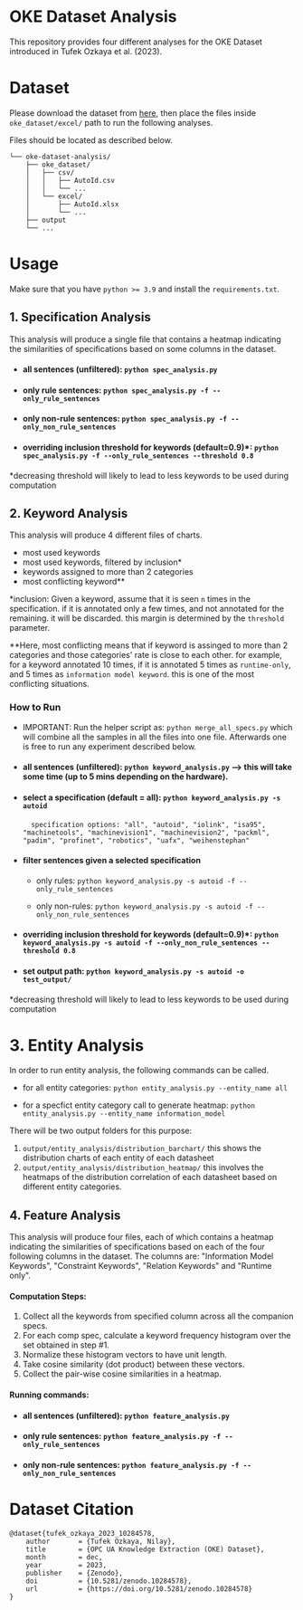# OKE Dataset Analysis
This repository provides four different analyses for the OKE Dataset introduced in Tufek Ozkaya et al. (2023). 

# Dataset
Please download the dataset from [here](https://zenodo.org/records/10284578), then place the files inside `oke_dataset/excel/` path to run the following analyses. 

Files should be located as described below.

```.
└── oke-dataset-analysis/
    ├── oke_dataset/
    │   ├── csv/
    │   │   ├── AutoId.csv
    │   │   └── ...
    │   └── excel/
    │       ├── AutoId.xlsx
    │       └── ...
    ├── output
    └── ...
```

# Usage

Make sure that you have `python >= 3.9` and install the `requirements.txt`. 

## 1. Specification Analysis
This analysis will produce a single file that contains a heatmap indicating the similarities of specifications based on some columns in the dataset. 

- #### all sentences (unfiltered): `python spec_analysis.py`

- #### only rule sentences: `python spec_analysis.py -f --only_rule_sentences`

- #### only non-rule sentences: `python spec_analysis.py -f --only_non_rule_sentences`

- #### overriding inclusion threshold for keywords (default=0.9)*: `python spec_analysis.py -f --only_rule_sentences --threshold 0.8`

*decreasing threshold will likely to lead to less keywords to be used during computation


## 2. Keyword Analysis
This analysis will produce 4 different files of charts.
* most used keywords
* most used keywords, filtered by inclusion*
* keywords assigned to more than 2 categories
* most conflicting keyword**

*inclusion: Given a keyword, assume that it is seen `n` times in the specification. if it is annotated only a few times, and not annotated for the remaining. it will be discarded. this margin is determined by the `threshold` parameter.

**Here, most conflicting means that if keyword is assinged to more than 2 categories and those categories' rate is close to each other. for example, for a keyword annotated 10 times, if it is annotated 5 times as `runtime-only`, and 5 times as `information model keyword`. this is one of the most conflicting situations.

### How to Run

- IMPORTANT: Run the helper script as: `python merge_all_specs.py` which will combine all the samples in all the files into one file. Afterwards one is free to run any experiment described below.

- #### all sentences (unfiltered): `python keyword_analysis.py` --> this will take some time (up to 5 mins depending on the hardware).

* #### select a specification (default = all): `python keyword_analysis.py -s autoid`  
        specification options: "all", "autoid", "iolink", "isa95", "machinetools", "machinevision1", "machinevision2", "packml", "padim", "profinet", "robotics", "uafx", "weihenstephan"


* #### filter sentences given a selected specification
    * only rules: `python keyword_analysis.py -s autoid -f --only_rule_sentences`

    * only non-rules: `python keyword_analysis.py -s autoid -f --only_non_rule_sentences`

* #### overriding inclusion threshold for keywords (default=0.9)*: `python keyword_analysis.py -s autoid -f --only_non_rule_sentences --threshold 0.8`

* #### set output path: `python keyword_analysis.py -s autoid -o test_output/`

*decreasing threshold will likely to lead to less keywords to be used during computation

# 3. Entity Analysis
In order to run entity analysis, the following commands can be called. 

* for all entity categories: `python entity_analysis.py --entity_name all`

* for a specfict entity category call to generate heatmap: `python entity_analysis.py --entity_name information_model`

There will be two output folders for this purpose: 
1.  `output/entity_analysis/distribution_barchart/`
this shows the distribution charts of each entity of each datasheet
2. `output/entity_analysis/distribution_heatmap/`
this involves the heatmaps of the distribution correlation of each datasheet based on different entity categories. 

## 4. Feature Analysis
This analysis will produce four files, each of which contains a heatmap indicating the similarities of specifications based on each of the four following columns in the dataset. The columns are: "Information Model Keywords", "Constraint Keywords", "Relation Keywords" and "Runtime only".
#### Computation Steps:
1. Collect all the keywords from specified column across all the companion specs.
2. For each comp spec, calculate a keyword frequency histogram over the set obtained in step #1.
3. Normalize these histogram vectors to have unit length.
4. Take cosine similarity (dot product) between these vectors.
5. Collect the pair-wise cosine similarities in a heatmap.
#### Running commands:
- #### all sentences (unfiltered): `python feature_analysis.py`

- #### only rule sentences: `python feature_analysis.py -f --only_rule_sentences`

- #### only non-rule sentences: `python feature_analysis.py -f --only_non_rule_sentences`


# Dataset Citation

    @dataset{tufek_ozkaya_2023_10284578,
        author       = {Tufek Ozkaya, Nilay},
        title        = {OPC UA Knowledge Extraction (OKE) Dataset},
        month        = dec,
        year         = 2023,
        publisher    = {Zenodo},
        doi          = {10.5281/zenodo.10284578},
        url          = {https://doi.org/10.5281/zenodo.10284578}
    }

